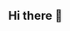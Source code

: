 ## Hi there 👋

<!--
**jtdurand/jtdurand** is a ✨ _special_ ✨ repository because its `README.md` (this file) appears on your GitHub profile.

🔭 I’m currently working on my CSCI3600 Class!
🌱 I’m currently learning more about the internet and programming.
💬 Ask me about what my hobbies are
📫 How to reach me: jdurand@augusta.edu
⚡ Fun fact: I enjoy cooking and collecting vinyl records
